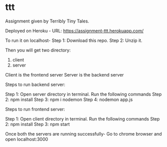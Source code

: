 # ttt
Assignment given by Terribly Tiny Tales.

Deployed on Heroku - 
URL: https://assignment-ttt.herokuapp.com/

To run it on localhost-
Step 1: Download this repo.
Step 2: Unzip it.

Then you will get two directory:
  1. client
  2. server

Client is the frontend server
Server is the backend server

Steps to run backend server:

Step 1: Open server directory in terminal.
  Run the following commands
Step 2: npm install
Step 3: npm i nodemon
Step 4: nodemon app.js

Steps to run frontend server:

Step 1: Open client directory in terminal.
  Run the following commands
Step 2: npm install
Step 3: npm start

Once both the servers are running successfully-
    Go to chrome browser and open localhost:3000
